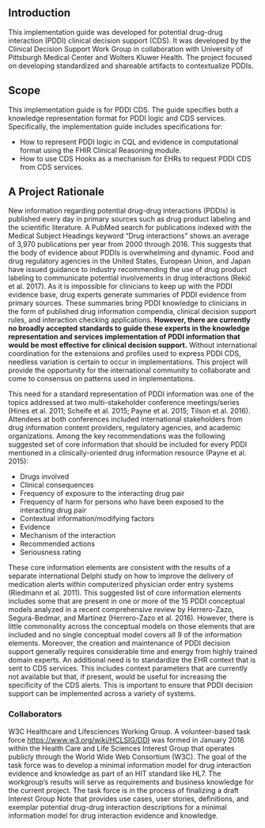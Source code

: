 

## Introduction

This implementation guide was developed for potential drug-drug interaction (PDDI) clinical decision support (CDS). It was developed by the Clinical Decision Support Work Group in collaboration with University of Pittsburgh Medical Center and Wolters Kluwer Health. The project focused on developing standardized and shareable artifacts to contextualize PDDIs.


## Scope

This implementation guide is for PDDI CDS. The guide specifies both a knowledge representation format for PDDI logic and CDS services. Specifically, the implementation guide includes specifications for:

* How to represent PDDI logic in CQL and evidence in computational format using the FHIR Clinical Reasoning module.
* How to use CDS Hooks as a mechanism for EHRs to request PDDI CDS from CDS services.
 


## A Project Rationale

New information regarding potential drug-drug interactions (PDDIs) is published every day in primary sources such as drug product labeling
     and the scientific literature. A PubMed search for publications indexed with the Medical Subject Headings keyword “Drug interactions” shows
     an average of 3,970 publications per year from 2000 through 2016. This suggests that the body of evidence about PDDIs is overwhelming and
     dynamic. Food and drug regulatory agencies in the United States, European Union, and Japan have issued guidance to industry recommending
     the use of drug product labeling to communicate potential involvements in drug interactions (Rekić et al. 2017). As it is impossible for
     clinicians to keep up with the PDDI evidence base, drug experts generate summaries of PDDI evidence from primary sources. These summaries
     bring PDDI knowledge to clinicians in the form of published drug information compendia, clinical decision support rules, and interaction
     checking applications. <b> However, there are currently no broadly accepted standards to guide these experts in the knowledge representation
     and services implementation of PDDI information that would be most effective for clinical decision support.</b> Without international coordination
     for the extensions and profiles used to express PDDI CDS, needless variation is certain to occur in implementations. This project will provide
     the opportunity for the international community to collaborate and come to consensus on patterns used in implementations.

   This need for a standard representation of PDDI information was one of the topics addressed at two multi-stakeholder conference meetings/series
    (Hines et al. 2011; Scheife et al. 2015; Payne et al. 2015; Tilson et al. 2016). Attendees at both conferences included international stakeholders
    from drug information content providers, regulatory agencies, and academic organizations. Among the key recommendations was the following suggested
    set of core information that should be included for every PDDI mentioned in a clinically-oriented drug information resource (Payne et al. 2015):
    
   * Drugs involved 
   * Clinical consequences
   * Frequency of exposure to the interacting drug pair
   * Frequency of harm for persons who have been exposed to the interacting drug pair
   * Contextual information/modifying factors
   * Evidence
   * Mechanism of the interaction
   * Recommended actions
   * Seriousness rating
   
 These core information elements are consistent with the results of a separate international Delphi study on how to
     improve the delivery of medication alerts within computerized physician order entry systems (Riedmann et al. 2011).
     This suggested list of core information elements includes some that are present in one or more of the 15 PDDI conceptual models
     analyzed in a recent comprehensive review by Herrero-Zazo, Segura-Bedmar, and Martínez (Herrero-Zazo et al. 2016). However, there
     is little commonality across the conceptual models on those elements that are included and no single conceptual model covers all 9
     of the information elements. Moreover, the creation and maintenance of PDDI decision support generally requires considerable time
     and energy from highly trained domain experts. An additional need is to standardize the EHR context that is sent to CDS services.
     This includes context parameters that are currently not available but that, if present, would be useful for increasing the specificity
     of the CDS alerts. This is important to ensure that PDDI decision support can be implemented across a variety of systems.
    

### Collaborators

W3C Healthcare and Lifesciences Working Group. A volunteer-based task force <a href="https://www.w3.org/wiki/HCLSIG/DDI">https://www.w3.org/wiki/HCLSIG/DDI</a>
    was formed in January 2016 within the Health Care and Life Sciences Interest Group that operates publicly through
    the World Wide Web Consortium (W3C). The goal of the task force was to develop a minimal information model for drug
    interaction evidence and knowledge as part of an HIT standard like HL7. The workgroup’s results will serve as requirements
    and business knowledge for the current project. The task force is in the process of finalizing a draft Interest Group Note
    that provides use cases, user stories, definitions, and exemplar potential drug-drug interaction descriptions for a minimal
    information model for drug interaction evidence and knowledge.
